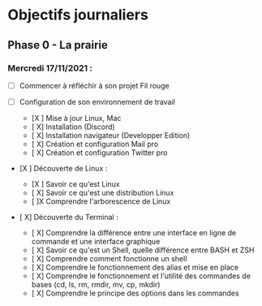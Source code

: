 # Objectifs journaliers

## Phase 0 - La prairie

### Mercredi 17/11/2021 :

* [ ] Commencer à réfléchir à son projet Fil rouge

* [ ] Configuration de son environnement de travail
  * [X ] Mise à jour Linux, Mac
  * [ X] Installation (Discord)
  * [ X] Installation navigateur (Developper Edition)
  * [ X] Création et configuration Mail pro 
  * [ X] Création et configuration Twitter pro 

* [X ] Découverte de Linux :
  * [X ] Savoir ce qu'est Linux
  * [ X] Savoir ce qu'est une distribution Linux
  * [ ]X Comprendre l'arborescence de Linux

* [ X] Découverte du Terminal : 
  * [ X] Comprendre la différence entre une interface en ligne de commande et une interface graphique
  * [ X] Savoir ce qu'est un Shell, quelle différence entre BASH et ZSH 
  * [ X] Comprendre comment fonctionne un shell
  * [ X] Comprendre le fonctionnement des alias et mise en place
  * [ X] Comprendre le fonctionnement et l'utilité des commandes de bases (cd, ls, rm, rmdir, mv, cp, mkdir)
  * [ X] Comprendre le principe des options dans les commandes


